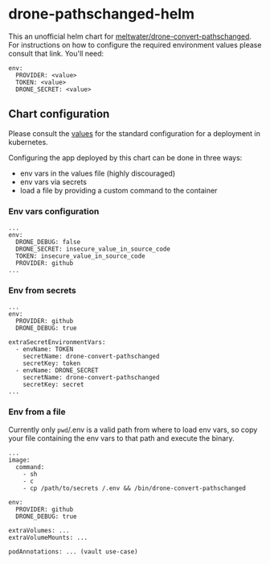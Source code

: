 # drone-pathschanged-helm

This an unofficial helm chart for [meltwater/drone-convert-pathschanged](https://github.com/meltwater/drone-convert-pathschanged). For instructions on how to configure the required environment values please consult that link. You'll need:
```
env:
  PROVIDER: <value>
  TOKEN: <value>
  DRONE_SECRET: <value>
```

## Chart configuration


Please consult the [values](/drone-pathschanged/values.yaml) for the standard configuration for a deployment in kubernetes. 

Configuring the app deployed by this chart can be done in three ways:
- env vars in the values file (highly discouraged)
- env vars via secrets
- load a file by providing a custom command to the container

### Env vars configuration

```
...
env:
  DRONE_DEBUG: false
  DRONE_SECRET: insecure_value_in_source_code
  TOKEN: insecure_value_in_source_code
  PROVIDER: github
...
```

### Env from secrets

```
...
env:
  PROVIDER: github
  DRONE_DEBUG: true

extraSecretEnvironmentVars:
  - envName: TOKEN
    secretName: drone-convert-pathschanged
    secretKey: token
  - envName: DRONE_SECRET
    secretName: drone-convert-pathschanged
    secretKey: secret
...
```

### Env from a file

Currently only `pwd`/.env is a valid path from where to load env vars, so copy your file containing the env vars to that path and execute the binary.

```
...
image:
  command:
    - sh
    - c
    - cp /path/to/secrets /.env && /bin/drone-convert-pathschanged

env:
  PROVIDER: github
  DRONE_DEBUG: true

extraVolumes: ...
extraVolumeMounts: ...

podAnnotations: ... (vault use-case)
```
